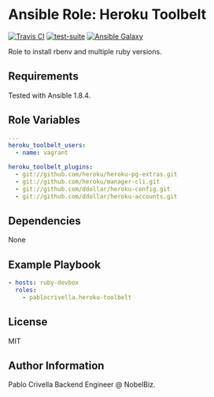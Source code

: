 # Ansible Role: Heroku Toolbelt

[![Travis
CI](http://img.shields.io/travis/pablocrivella/ansible-role-heroku-toolbelt.svg?style=flat)](http://travis-ci.org/pablocrivella/ansible-role-heroku-toolbelt)
[![test-suite](http://img.shields.io/badge/ansible--roles--specs-ansible--role--rbenv-blue.svg?style=flat)](https://github.com/pablocrivella/ansible-roles-specs/tree/master/ansible-role-heroku-toolbelt/)
[![Ansible
Galaxy](http://img.shields.io/badge/galaxy-pablocrivella.heroku-toolbelt-660198.svg?style=flat)](https://galaxy.ansible.com/list#/roles/3123)

Role to install rbenv and multiple ruby versions.

## Requirements

Tested with Ansible 1.8.4.

## Role Variables

```yaml
---
heroku_toolbelt_users:
  - name: vagrant

heroku_toolbelt_plugins:
  - git://github.com/heroku/heroku-pg-extras.git
  - git://github.com/heroku/manager-cli.git
  - git://github.com/ddollar/heroku-config.git
  - git://github.com/ddollar/heroku-accounts.git
```

## Dependencies

None

## Example Playbook

```yaml
- hosts: ruby-devbox
  roles:
    - pablocrivella.heroku-toolbelt
```

## License

MIT

## Author Information

Pablo Crivella Backend Engineer @ NobelBiz.
